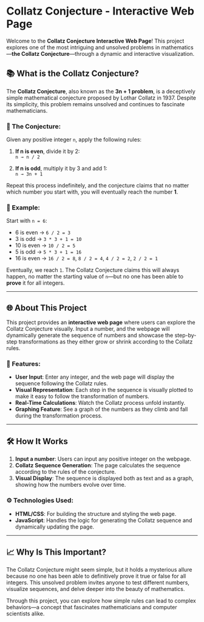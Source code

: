 # Collatz Conjecture - Interactive Web Page

Welcome to the **Collatz Conjecture Interactive Web Page**! This project explores one of the most intriguing and unsolved problems in mathematics—**the Collatz Conjecture**—through a dynamic and interactive visualization.

## 📚 What is the Collatz Conjecture?

The **Collatz Conjecture**, also known as the **3n + 1 problem**, is a deceptively simple mathematical conjecture proposed by Lothar Collatz in 1937. Despite its simplicity, this problem remains unsolved and continues to fascinate mathematicians.

### 🧠 The Conjecture:

Given any positive integer `n`, apply the following rules:
1. **If n is even**, divide it by 2:  
   `n → n / 2`
   
2. **If n is odd**, multiply it by 3 and add 1:  
   `n → 3n + 1`

Repeat this process indefinitely, and the conjecture claims that no matter which number you start with, you will eventually reach the number **1**.

### 🌟 Example:
Start with `n = 6`:
- 6 is even → `6 / 2 = 3`
- 3 is odd → `3 * 3 + 1 = 10`
- 10 is even → `10 / 2 = 5`
- 5 is odd → `5 * 3 + 1 = 16`
- 16 is even → `16 / 2 = 8`, `8 / 2 = 4`, `4 / 2 = 2`, `2 / 2 = 1`

Eventually, we reach `1`. The Collatz Conjecture claims this will always happen, no matter the starting value of `n`—but no one has been able to **prove** it for all integers.

---

## 🌐 About This Project

This project provides an **interactive web page** where users can explore the Collatz Conjecture visually. Input a number, and the webpage will dynamically generate the sequence of numbers and showcase the step-by-step transformations as they either grow or shrink according to the Collatz rules. 

### 🚀 Features:
- **User Input**: Enter any integer, and the web page will display the sequence following the Collatz rules.
- **Visual Representation**: Each step in the sequence is visually plotted to make it easy to follow the transformation of numbers.
- **Real-Time Calculations**: Watch the Collatz process unfold instantly.
- **Graphing Feature**: See a graph of the numbers as they climb and fall during the transformation process.

---

## 🛠 How It Works

1. **Input a number**: Users can input any positive integer on the webpage.
2. **Collatz Sequence Generation**: The page calculates the sequence according to the rules of the conjecture.
3. **Visual Display**: The sequence is displayed both as text and as a graph, showing how the numbers evolve over time.

### ⚙️ Technologies Used:
- **HTML/CSS**: For building the structure and styling the web page.
- **JavaScript**: Handles the logic for generating the Collatz sequence and dynamically updating the page.


---

## 📈 Why Is This Important?

The Collatz Conjecture might seem simple, but it holds a mysterious allure because no one has been able to definitively prove it true or false for all integers. This unsolved problem invites anyone to test different numbers, visualize sequences, and delve deeper into the beauty of mathematics.

Through this project, you can explore how simple rules can lead to complex behaviors—a concept that fascinates mathematicians and computer scientists alike.


